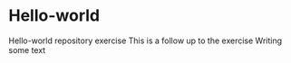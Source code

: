 Hello-world
===========

Hello-world repository exercise 
This is a follow up to the exercise
Writing some text
